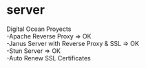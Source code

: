 # server
 Digital Ocean Proyects</br>
 -Apache Reverse Proxy => OK</br>
 -Janus Server with Reverse Proxy & SSL => OK</br>
 -Stun Server => OK</br>
 -Auto Renew SSL Certificates
 
